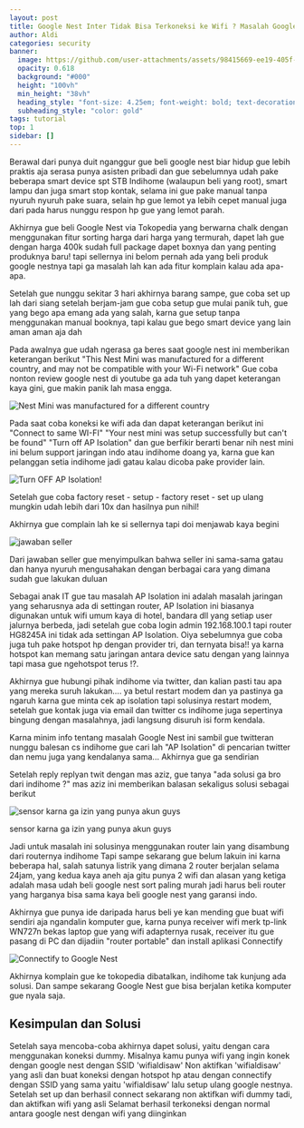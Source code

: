 ```yaml
---
layout: post
title: Google Nest Inter Tidak Bisa Terkoneksi ke Wifi ? Masalah Google Nest "Connect to same Wi-Fi"
author: Aldi
categories: security
banner:
  image: https://github.com/user-attachments/assets/98415669-ee19-405f-95c2-d6000a550bb9](https://cdn.shopify.com/s/files/1/0071/9408/3394/products/Google_Mini_Grey.jpg](https://img.antaranews.com/cache/1200x800/2020/02/28/CE8EEAC6-0859-41E1-9D6C-0AE576E980E1.jpeg.webp
  opacity: 0.618
  background: "#000"
  height: "100vh"
  min_height: "38vh"
  heading_style: "font-size: 4.25em; font-weight: bold; text-decoration: underline"
  subheading_style: "color: gold"
tags: tutorial
top: 1
sidebar: []
---
```


Berawal dari punya duit nganggur gue beli google nest biar hidup gue lebih praktis aja serasa punya asisten pribadi dan gue sebelumnya udah pake beberapa smart device spt STB Indihome (walaupun beli yang root), smart lampu dan juga smart stop kontak, selama ini gue pake manual tanpa nyuruh nyuruh pake suara, selain hp gue lemot ya lebih cepet manual juga dari pada harus nunggu respon hp gue yang lemot parah.



Akhirnya gue beli Google Nest via Tokopedia yang berwarna chalk dengan menggunakan fitur sorting harga dari harga yang termurah, dapet lah gue dengan harga 400k sudah full package dapet boxnya dan yang penting produknya baru! tapi sellernya ini belom pernah ada yang beli produk google nestnya tapi ga masalah lah kan ada fitur komplain kalau ada apa-apa.

Setelah gue nunggu sekitar 3 hari akhirnya barang sampe, gue coba set up lah dari siang setelah berjam-jam gue coba setup gue mulai panik tuh, gue yang bego apa emang ada yang salah, karna gue setup tanpa menggunakan manual booknya, tapi kalau gue bego smart device yang lain aman aman aja dah

Pada awalnya gue udah ngerasa ga beres saat google nest ini memberikan keterangan berikut "This Nest Mini was manufactured for a different country, and may not be compatible with your Wi-Fi network" 
Gue coba nonton review google nest di youtube ga ada tuh yang dapet keterangan kaya gini, gue makin panik lah masa engga.

![Nest Mini was manufactured for a different country](https://blogger.googleusercontent.com/img/b/R29vZ2xl/AVvXsEgsqo-gvw0DEraGfjxkFKSUyDNs5YsS9km3BqmKu6AOJc1v9r6nM9EE3CrMxzAFuowaAStHqmcTwJv7tSPHyaq04yjQEbXiJsrcHYDrqNVdNlrQb0Zu_NhdTCv4oinhG2CRyJrzGiv-BCX9/w242-h430/image.png)

Pada saat coba koneksi ke wifi ada dan dapat keterangan berikut ini "Connect to same WI-FI" "Your nest mini was setup successfully but can't be found" "Turn off AP Isolation" dan gue berfikir berarti benar nih nest mini ini belum support jaringan indo atau indihome doang ya, karna gue kan pelanggan setia indihome jadi gatau kalau dicoba pake provider lain.

![Turn OFF AP Isolation!](https://blogger.googleusercontent.com/img/b/R29vZ2xl/AVvXsEg5nJ0HheSPxlpfJyMbFQTsmbUTKxJHNabsuNCGvkZtVsKbNEreuNyc_rs7_NOyP6s89znLFXxsVRTbIU3wx23UXSg2C36DzaOCZspUsfitCQoOqSiMsu1fVq_TPEQZ9El_c0ml_CMOvfwV/w276-h490/image.png)

Setelah gue coba factory reset - setup - factory reset - set up ulang mungkin udah lebih dari 10x dan hasilnya pun nihil!

Akhirnya gue complain lah ke si sellernya tapi doi menjawab kaya begini

![jawaban seller](https://blogger.googleusercontent.com/img/b/R29vZ2xl/AVvXsEgD-NBCgJrWVhpq6ZYRM6kIV3CagXL_Jr71UjBpzEvOT1vnMONLfdQTrttSMfmzXhwQ6f6l5FBp9kh-VqEva2xmJJTNbeczCEbVByc4J0k6fmF5oVVnO_kO3yV336p6GHLlk8vvvRb7imDR/w417-h284/image.png)

Dari jawaban seller gue menyimpulkan bahwa seller ini sama-sama gatau dan hanya nyuruh mengusahakan dengan berbagai cara yang dimana sudah gue lakukan duluan

Sebagai anak IT gue tau masalah AP Isolation ini adalah masalah jaringan yang seharusnya ada di settingan router, AP Isolation ini biasanya digunakan untuk wifi umum kaya di hotel, bandara dll yang setiap user jalurnya berbeda, jadi setelah gue coba login admin 192.168.100.1 tapi router HG8245A ini tidak ada settingan AP Isolation. Oiya sebelumnya gue coba juga tuh pake hotspot hp dengan provider tri, dan ternyata bisa!! ya karna hotspot kan memang satu jaringan antara device satu dengan yang lainnya tapi masa gue ngehotspot terus !?.

Akhirnya gue hubungi pihak indihome via twitter, dan kalian pasti tau apa yang mereka suruh lakukan.... ya betul restart modem dan ya pastinya ga ngaruh karna gue minta cek ap isolation tapi solusinya restart modem, setelah gue kontak juga via email dan twitter cs indihome juga sepertinya bingung dengan masalahnya, jadi langsung disuruh isi form kendala.

Karna minim info tentang masalah Google Nest ini sambil gue twitteran nunggu balesan cs indihome gue cari lah "AP Isolation" di pencarian twitter dan nemu juga yang kendalanya sama... Akhirnya gue ga sendirian

Setelah reply replyan twit dengan mas aziz, gue tanya "ada solusi ga bro dari indihome ?" mas aziz ini memberikan balasan sekaligus solusi sebagai berikut 

![sensor karna ga izin yang punya akun guys](https://blogger.googleusercontent.com/img/b/R29vZ2xl/AVvXsEjupYaycW-y2qv2pQYF3hg2vcQYIJwGy3eeTYjsH5iuFbKjTBVyylAbls65g5zLCZ9AKi_XeKEICMEtAB6oLGGxNSJhX2PVtmhR2lQ2tp6x5Q0vtiJfR_cPuR_nmRNAxQjxQnpA9w6Eg384/w519-h219/image.png)

sensor karna ga izin yang punya akun guys

Jadi untuk masalah ini solusinya menggunakan router lain yang disambung dari routernya indihome
Tapi sampe sekarang gue belum lakuin ini karna beberapa hal, salah satunya listrik yang dimana 2 router berjalan selama 24jam, yang kedua kaya aneh aja gitu punya 2 wifi dan alasan yang ketiga adalah masa udah beli google nest sort paling murah jadi harus beli router yang harganya bisa sama kaya beli google nest yang garansi indo.

Akhirnya gue punya ide daripada harus beli ye kan mending gue buat wifi sendiri aja ngandalin komputer gue, karna punya receiver wifi merk tp-link WN727n bekas laptop gue yang wifi adapternya rusak, receiver itu gue pasang di PC dan dijadiin "router portable" dan install aplikasi Connectify

![Connectify to Google Nest](https://blogger.googleusercontent.com/img/b/R29vZ2xl/AVvXsEgImb_vnfGvPhL4zB5spamb17pcb880IdHTzinsYP0p7ZTh_za6mV86c205wIEb0iehHb4wGyz-DSD_ecxTRT7Ttfm7rNTxl2hf2WfqIwMgaVZM_fCw276CRLrldYhYuhWwkU-F4JPWugKd/w258-h466/image.png)

Akhirnya komplain gue ke tokopedia dibatalkan, indihome tak kunjung ada solusi. Dan sampe sekarang Google Nest gue bisa berjalan ketika komputer gue nyala saja.

## Kesimpulan dan Solusi

Setelah saya mencoba-coba akhirnya dapet solusi, yaitu dengan cara menggunakan koneksi dummy.
Misalnya kamu punya wifi yang ingin konek dengan google nest dengan SSID 'wifialdisaw'
Non aktifkan 'wifialdisaw' yang asli dan buat koneksi dengan hotspot hp atau dengan connectify dengan SSID yang sama yaitu 'wifialdisaw' lalu setup ulang google nestnya.
Setelah set up dan berhasil connect sekarang non aktifkan wifi dummy tadi, dan aktifkan wifi yang asli
Selamat berhasil terkoneksi dengan normal antara google nest dengan wifi yang diinginkan
